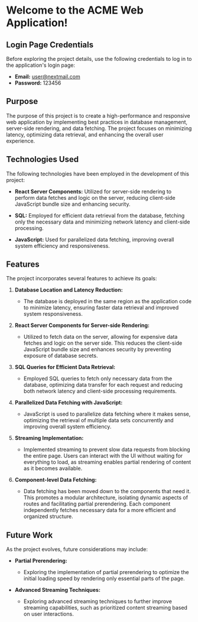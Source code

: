 # Welcome to the ACME Web Application!

## Login Page Credentials

Before exploring the project details, use the following credentials to log in to the application's login page:

- **Email:** user@nextmail.com
- **Password:** 123456

## Purpose

The purpose of this project is to create a high-performance and responsive web application by implementing best practices in database management, server-side rendering, and data fetching. The project focuses on minimizing latency, optimizing data retrieval, and enhancing the overall user experience.

## Technologies Used

The following technologies have been employed in the development of this project:

- **React Server Components:** Utilized for server-side rendering to perform data fetches and logic on the server, reducing client-side JavaScript bundle size and enhancing security.

- **SQL:** Employed for efficient data retrieval from the database, fetching only the necessary data and minimizing network latency and client-side processing.

- **JavaScript:** Used for parallelized data fetching, improving overall system efficiency and responsiveness.

## Features

The project incorporates several features to achieve its goals:

1. **Database Location and Latency Reduction:**

   - The database is deployed in the same region as the application code to minimize latency, ensuring faster data retrieval and improved system responsiveness.

2. **React Server Components for Server-side Rendering:**

   - Utilized to fetch data on the server, allowing for expensive data fetches and logic on the server side. This reduces the client-side JavaScript bundle size and enhances security by preventing exposure of database secrets.

3. **SQL Queries for Efficient Data Retrieval:**

   - Employed SQL queries to fetch only necessary data from the database, optimizing data transfer for each request and reducing both network latency and client-side processing requirements.

4. **Parallelized Data Fetching with JavaScript:**

   - JavaScript is used to parallelize data fetching where it makes sense, optimizing the retrieval of multiple data sets concurrently and improving overall system efficiency.

5. **Streaming Implementation:**

   - Implemented streaming to prevent slow data requests from blocking the entire page. Users can interact with the UI without waiting for everything to load, as streaming enables partial rendering of content as it becomes available.

6. **Component-level Data Fetching:**
   - Data fetching has been moved down to the components that need it. This promotes a modular architecture, isolating dynamic aspects of routes and facilitating partial prerendering. Each component independently fetches necessary data for a more efficient and organized structure.

## Future Work

As the project evolves, future considerations may include:

- **Partial Prerendering:**

  - Exploring the implementation of partial prerendering to optimize the initial loading speed by rendering only essential parts of the page.

- **Advanced Streaming Techniques:**
  - Exploring advanced streaming techniques to further improve streaming capabilities, such as prioritized content streaming based on user interactions.
